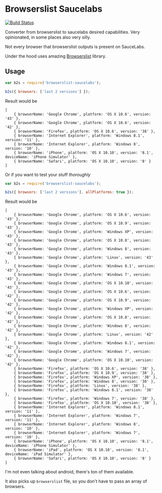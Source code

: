 Browserslist Saucelabs
======================

[![Build Status](https://travis-ci.org/vxsx/browserslist-saucelabs.svg?branch=master)](https://travis-ci.org/vxsx/browserslist-saucelabs)

Converter from browserslist to saucelabs desired capabilities.
Very opinionated, in some places also very silly.

Not every browser that browserslist outputs is present on SauceLabs.

Under the hood uses amazing [Browserslist](https://github.com/ai/browserslist) library.

## Usage

```js
var b2s = require('browserslist-saucelabs');

b2s({ browsers: ['last 2 versions'] });
```

Result would be

```
[
    { browserName: 'Google Chrome', platform: 'OS X 10.6', version: '43' },
    { browserName: 'Google Chrome', platform: 'OS X 10.6', version: '42' },
    { browserName: 'Firefox', platform: 'OS X 10.6', version: '38' },
    { browserName: 'Internet Explorer', platform: 'Windows 8.1', version: '11' },
    { browserName: 'Internet Explorer', platform: 'Windows 8', version: '10' },
    { browserName: 'iPhone', platform: 'OS X 10.10', version: '8.1', deviceName: 'iPhone Simulator' },
    { browserName: 'Safari', platform: 'OS X 10.10', version: '8' }
]
```

Or if you want to test your stuff _thoroughly_

```js
var b2s = require('browserslist-saucelabs');

b2s({ browsers: ['last 2 versions'], allPlatforms: true });
```

Result would be

```
[
    { browserName: 'Google Chrome', platform: 'OS X 10.6', version: '43' },
    { browserName: 'Google Chrome', platform: 'OS X 10.9', version: '43' },
    { browserName: 'Google Chrome', platform: 'Windows XP', version: '43' },
    { browserName: 'Google Chrome', platform: 'OS X 10.8', version: '43' },
    { browserName: 'Google Chrome', platform: 'Windows 8', version: '43' },
    { browserName: 'Google Chrome', platform: 'Linux', version: '43' },
    { browserName: 'Google Chrome', platform: 'Windows 8.1', version: '43' },
    { browserName: 'Google Chrome', platform: 'Windows 7', version: '43' },
    { browserName: 'Google Chrome', platform: 'OS X 10.10', version: '43' },
    { browserName: 'Google Chrome', platform: 'OS X 10.6', version: '42' },
    { browserName: 'Google Chrome', platform: 'OS X 10.9', version: '42' },
    { browserName: 'Google Chrome', platform: 'Windows XP', version: '42' },
    { browserName: 'Google Chrome', platform: 'OS X 10.8', version: '42' },
    { browserName: 'Google Chrome', platform: 'Windows 8', version: '42' },
    { browserName: 'Google Chrome', platform: 'Linux', version: '42' },
    { browserName: 'Google Chrome', platform: 'Windows 8.1', version: '42' },
    { browserName: 'Google Chrome', platform: 'Windows 7', version: '42' },
    { browserName: 'Google Chrome', platform: 'OS X 10.10', version: '42' },
    { browserName: 'Firefox', platform: 'OS X 10.6', version: '38' },
    { browserName: 'Firefox', platform: 'OS X 10.9', version: '38' },
    { browserName: 'Firefox', platform: 'Windows XP', version: '38' },
    { browserName: 'Firefox', platform: 'Windows 8', version: '38' },
    { browserName: 'Firefox', platform: 'Linux', version: '38' },
    { browserName: 'Firefox', platform: 'Windows 8.1', version: '38' },
    { browserName: 'Firefox', platform: 'Windows 7', version: '38' },
    { browserName: 'Firefox', platform: 'OS X 10.10', version: '38' },
    { browserName: 'Internet Explorer', platform: 'Windows 8.1', version: '11' },
    { browserName: 'Internet Explorer', platform: 'Windows 7', version: '11' },
    { browserName: 'Internet Explorer', platform: 'Windows 8', version: '10' },
    { browserName: 'Internet Explorer', platform: 'Windows 7', version: '10' },
    { browserName: 'iPhone', platform: 'OS X 10.10', version: '8.1', deviceName: 'iPhone Simulator' },
    { browserName: 'iPad', platform: 'OS X 10.10', version: '8.1', deviceName: 'iPad Simulator' },
    { browserName: 'Safari', platform: 'OS X 10.10', version: '8' }
]
```

I'm not even talking about android, there's ton of them available.

It also picks up `browserslist` file, so you don't have to pass an array of browsers.
